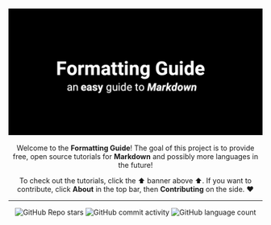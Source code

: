 #

[![Formatting Guide Logo](/assets/repo-card.png)](/markdown/)

<p align="center">
Welcome to the <b>Formatting Guide</b>! The goal of this project is to provide free, open source tutorials for <b>Markdown</b> and possibly more languages in the future!
</p>

<p align="center">
To check out the tutorials, click the ⬆️ banner above ⬆️. If you want to contribute, click <b>About</b> in the top bar, then <b>Contributing</b> on the side. ❤️
</p>


<!-- Footer -->

---

<p align="center">
  <img alt="GitHub Repo stars" src="https://img.shields.io/github/stars/sleepiie/formatting?style=for-the-badge">
  <img alt="GitHub commit activity" src="https://img.shields.io/github/commit-activity/m/sleepiie/formatting?style=for-the-badge">
  <img alt="GitHub language count" src="https://img.shields.io/github/languages/count/sleepiie/formatting?style=for-the-badge">
</p>
